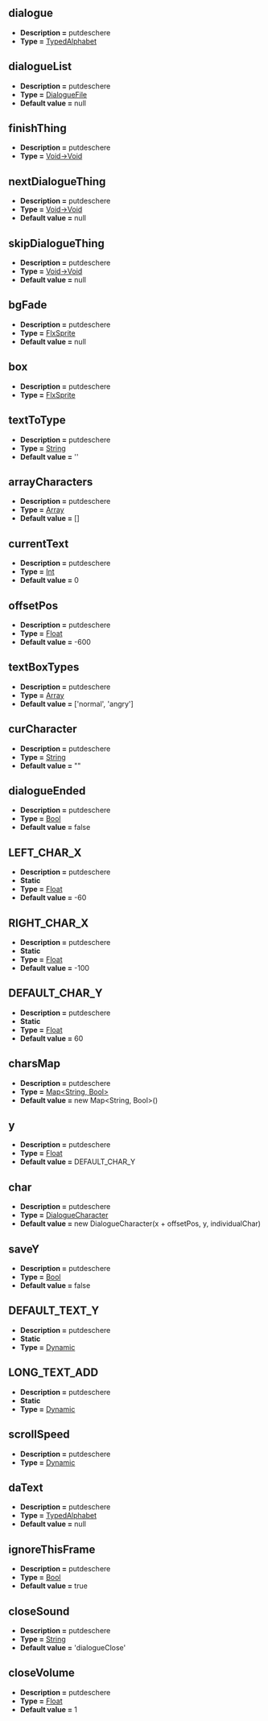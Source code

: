 ## dialogue
* **Description =** putdeschere
* **Type =** [TypedAlphabet](https://api.haxeflixel.com/TypedAlphabet.html)

## dialogueList
* **Description =** putdeschere
* **Type =** [DialogueFile](https://api.haxeflixel.com/DialogueFile.html)
* **Default value =** null

## finishThing
* **Description =** putdeschere
* **Type =** [Void->Void](https://api.haxeflixel.com/Void.html)

## nextDialogueThing
* **Description =** putdeschere
* **Type =** [Void->Void](https://api.haxeflixel.com/Void.html)
* **Default value =** null

## skipDialogueThing
* **Description =** putdeschere
* **Type =** [Void->Void](https://api.haxeflixel.com/Void.html)
* **Default value =** null

## bgFade
* **Description =** putdeschere
* **Type =** [FlxSprite](https://api.haxeflixel.com/flixel/FlxSprite.html)
* **Default value =** null

## box
* **Description =** putdeschere
* **Type =** [FlxSprite](https://api.haxeflixel.com/flixel/FlxSprite.html)

## textToType
* **Description =** putdeschere
* **Type =** [String](https://api.haxeflixel.com/String.html)
* **Default value =** ''

## arrayCharacters
* **Description =** putdeschere
* **Type =** [Array<DialogueCharacter>](https://api.haxeflixel.com/Array.html)
* **Default value =** []

## currentText
* **Description =** putdeschere
* **Type =** [Int](https://api.haxeflixel.com/Int.html)
* **Default value =** 0

## offsetPos
* **Description =** putdeschere
* **Type =** [Float](https://api.haxeflixel.com/Float.html)
* **Default value =** -600

## textBoxTypes
* **Description =** putdeschere
* **Type =** [Array<String>](https://api.haxeflixel.com/Array.html)
* **Default value =** ['normal', 'angry']

## curCharacter
* **Description =** putdeschere
* **Type =** [String](https://api.haxeflixel.com/String.html)
* **Default value =** ""

## dialogueEnded
* **Description =** putdeschere
* **Type =** [Bool](https://api.haxeflixel.com/Bool.html)
* **Default value =** false

## LEFT_CHAR_X
* **Description =** putdeschere
* **Static**
* **Type =** [Float](https://api.haxeflixel.com/Float.html)
* **Default value =** -60

## RIGHT_CHAR_X
* **Description =** putdeschere
* **Static**
* **Type =** [Float](https://api.haxeflixel.com/Float.html)
* **Default value =** -100

## DEFAULT_CHAR_Y
* **Description =** putdeschere
* **Static**
* **Type =** [Float](https://api.haxeflixel.com/Float.html)
* **Default value =** 60

## charsMap
* **Description =** putdeschere
* **Type =** [Map<String, Bool>](https://api.haxeflixel.com/Map.html)
* **Default value =** new Map<String, Bool>()

## y
* **Description =** putdeschere
* **Type =** [Float](https://api.haxeflixel.com/Float.html)
* **Default value =** DEFAULT_CHAR_Y

## char
* **Description =** putdeschere
* **Type =** [DialogueCharacter](https://api.haxeflixel.com/DialogueCharacter.html)
* **Default value =** new DialogueCharacter(x + offsetPos, y, individualChar)

## saveY
* **Description =** putdeschere
* **Type =** [Bool](https://api.haxeflixel.com/Bool.html)
* **Default value =** false

## DEFAULT_TEXT_Y
* **Description =** putdeschere
* **Static**
* **Type =** [Dynamic](https://api.haxeflixel.com/Dynamic.html)

## LONG_TEXT_ADD
* **Description =** putdeschere
* **Static**
* **Type =** [Dynamic](https://api.haxeflixel.com/Dynamic.html)

## scrollSpeed
* **Description =** putdeschere
* **Type =** [Dynamic](https://api.haxeflixel.com/Dynamic.html)

## daText
* **Description =** putdeschere
* **Type =** [TypedAlphabet](https://api.haxeflixel.com/TypedAlphabet.html)
* **Default value =** null

## ignoreThisFrame
* **Description =** putdeschere
* **Type =** [Bool](https://api.haxeflixel.com/Bool.html)
* **Default value =** true

## closeSound
* **Description =** putdeschere
* **Type =** [String](https://api.haxeflixel.com/String.html)
* **Default value =** 'dialogueClose'

## closeVolume
* **Description =** putdeschere
* **Type =** [Float](https://api.haxeflixel.com/Float.html)
* **Default value =** 1

